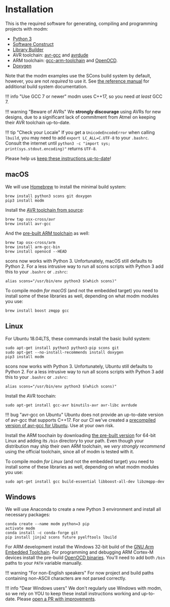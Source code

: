 # Installation

This is the required software for generating, compiling and programming projects
with modm:

- [Python 3](http://www.python.org/)
- [Software Construct](http://www.scons.org/)
- [Library Builder][lbuild]
- AVR toolchain: [avr-gcc][] and [avrdude][]
- ARM toolchain: [gcc-arm-toolchain][] and [OpenOCD][].
- [Doxygen](http://www.doxygen.nl)

Note that the modm examples use the SCons build system by default, however,
you are not *required* to use it. See [the reference manual](../../reference/build-systems) for
additional build system documentation.

!!! info "Use GCC 7 or newer"
	modm uses C++17, so you need *at least* GCC 7.

!!! warning "Beware of AVRs"
	We **strongly discourage** using AVRs for new designs, due to a significant
	lack of commitment from Atmel on keeping their AVR toolchain up-to-date.

!!! tip "Check your Locale"
	If you get a `UnicodeEncodeError` when calling `lbuild`, you may need to add
	`export LC_ALL=C.UTF-8` to your `.bashrc`. Consult the internet until
	`python3 -c "import sys; print(sys.stdout.encoding)"` returns `UTF-8`.

Please help us [keep these instructions up-to-date][contribute]!


## macOS

We will use [Homebrew](http://brew.sh/) to install the minimal build system:

	brew install python3 scons git doxygen
	pip3 install modm

Install the [AVR toolchain from source](https://github.com/osx-cross/homebrew-avr):

	brew tap osx-cross/avr
	brew install avr-gcc

And the [pre-built ARM toolchain](https://github.com/osx-cross/homebrew-arm) as
well:

	brew tap osx-cross/arm
	brew install arm-gcc-bin
	brew install openocd --HEAD

scons now works with Python 3. Unfortunately, macOS still defaults to Python 2.
For a less intrusive way to run all scons scripts with Python 3 add this to your
`.bashrc` or `.zshrc`:

	alias scons="/usr/bin/env python3 $(which scons)"

To compile modm *for macOS* (and not the embedded target) you need to install
some of these libraries as well, depending on what modm modules you use:

	brew install boost zmqpp gcc


## Linux

For Ubuntu 18.04LTS, these commands install the basic build system:

	sudo apt-get install python3 python3-pip scons git
	sudo apt-get --no-install-recommends install doxygen
	pip3 install modm

scons now works with Python 3. Unfortunately, Ubuntu still defaults to Python 2.
For a less intrusive way to run all scons scripts with Python 3 add this to your
`.bashrc` or `.zshrc`:

	alias scons="/usr/bin/env python3 $(which scons)"

Install the AVR toochain:

	sudo apt-get install gcc-avr binutils-avr avr-libc avrdude

!!! bug "avr-gcc on Ubuntu"
	Ubuntu does not provide an up-to-date version of avr-gcc that supports C++17.
	For our CI we've created a [precompiled version of avr-gcc for Ubuntu][avr-gcc-latest].
	Use at your own risk.

Install the ARM toochain by downloading [the pre-built version][gcc-arm-toolchain]
for 64-bit Linux and adding its `/bin` directory to your path.
Even though your distribution may ship their own ARM toolchain, we *very strongly
recommend* using the official toolchain, since all of modm is tested with it.

To compile modm *for Linux* (and not the embedded target) you need to install
some of these libraries as well, depending on what modm modules you use:

	sudo apt-get install gcc build-essential libboost-all-dev libzmqpp-dev


## Windows

We will use Anaconda to create a new Python 3 environment and install all
necessary packages:

    conda create --name modm python=3 pip
    activate modm
    conda install -c conda-forge git
    pip install jinja2 scons future pyelftools lbuild

For ARM development install the Windows 32-bit build of the [GNU Arm Embedded
Toolchain][gcc-arm-toolchain]. For programming and debugging ARM Cortex-M
devices install the pre-build [OpenOCD binaries](http://gnutoolchains.com/arm-eabi/openocd/).
You'll need to add both `/bin` paths to your `PATH` variable manually.

!!! warning "For non-English speakers"
	For now project and build paths containing non-ASCII characters are not parsed correctly.

!!! info "Dear Windows users"
	We don't regularly use Windows with modm, so we rely on YOU to keep these install instructions
	working and up-to-date. Please [open a PR with improvements][contribute].


[contribute]: https://github.com/modm-io/modm/blob/develop/CONTRIBUTING.md
[examples]: https://github.com/modm-io/modm/tree/develop/examples
[gcc-arm-toolchain]: https://developer.arm.com/tools-and-software/open-source-software/developer-tools/gnu-toolchain/gnu-rm
[openocd]: http://openocd.org
[avr-gcc]: http://www.nongnu.org/avr-libc
[avrdude]: http://www.nongnu.org/avrdude
[lbuild]: https://github.com/modm-io/lbuild
[avr-gcc-latest]: https://github.com/salkinium/docker-avr-gcc/releases
